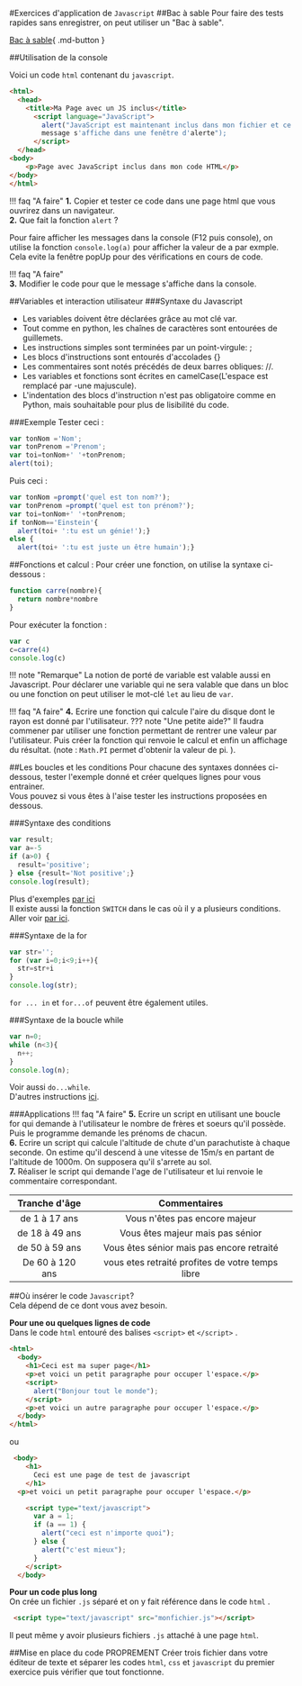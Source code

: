 #Exercices d'application de `Javascript`
##Bac à sable
Pour faire des tests rapides sans enregistrer, on peut utiliser un "Bac à sable".

[Bac à sable](http://jsbin.com/wuqevezoku/edit?html,js,console){ .md-button }

##Utilisation de la console

Voici un code `html` contenant du `javascript`.

```html
<html>
  <head>
    <title>Ma Page avec un JS inclus</title>
      <script language="JavaScript">
        alert("JavaScript est maintenant inclus dans mon fichier et ce 
        message s'affiche dans une fenêtre d'alerte");
      </script>
  </head>
<body>
    <p>Page avec JavaScript inclus dans mon code HTML</p>
</body>
</html>

```

!!! faq "A faire"
    **1.** Copier et tester ce code dans une page html que vous ouvrirez dans un navigateur.  
    **2.** Que fait la fonction `alert` ? 

Pour faire afficher les messages dans la console (F12 puis console), on utilise la fonction `console.log(a)` pour afficher la valeur de a par exmple. Cela evite la fenêtre popUp pour des vérifications en cours de code.  

!!! faq "A faire"  
    **3.** Modifier le code pour que le message s'affiche dans la console.  

##Variables et interaction utilisateur
###Syntaxe du Javascript

- Les variables doivent être déclarées grâce au mot clé var.  
- Tout comme en python, les chaînes de caractères sont entourées de guillemets.  
- Les instructions simples sont terminées par un point-virgule: ;   
- Les blocs d'instructions sont entourés d'accolades {}  
- Les commentaires sont notés précédés de deux barres obliques: //.  
- Les variables et fonctions sont écrites en camelCase(L'espace est remplacé par -une majuscule).  
- L'indentation des blocs d'instruction n'est pas obligatoire comme en Python, mais souhaitable pour plus de lisibilité du code.  

###Exemple
Tester ceci :  
```js
var tonNom ='Nom';
var tonPrenom ='Prenom';
var toi=tonNom+' '+tonPrenom;
alert(toi);
```

Puis ceci :  
```js
var tonNom =prompt('quel est ton nom?');
var tonPrenom =prompt('quel est ton prénom?');
var toi=tonNom+' '+tonPrenom;
if tonNom=='Einstein'{  
  alert(toi+ ':tu est un génie!');}
else {
  alert(toi+ ':tu est juste un être humain');} 
```

##Fonctions et calcul :
Pour créer une fonction, on utilise la syntaxe ci-dessous :  
```js
function carre(nombre){
  return nombre*nombre
}
```
Pour exécuter la fonction :  
```js
var c
c=carre(4)
console.log(c)
```
!!! note "Remarque"
    La notion de porté de variable est valable aussi en Javascript. Pour déclarer une variable qui ne sera valable que dans un bloc ou une fonction on peut utiliser le mot-clé `let` au lieu de `var`. 


!!! faq "A faire"
    **4.** Ecrire une fonction qui calcule l'aire du disque dont le rayon est donné par l'utilisateur.
    ??? note "Une petite aide?"
          Il faudra commener par utiliser une fonction permettant de rentrer une valeur par l'utilisateur. Puis créer la fonction qui renvoie le calcul et enfin un affichage du résultat. (note : `Math.PI` permet d'obtenir la valeur de pi. ).

##Les boucles et les conditions
Pour chacune des syntaxes données ci-dessous, tester l'exemple donné et créer quelques lignes pour vous entrainer.  
Vous pouvez si vous êtes à l'aise tester les instructions proposées en dessous.  

###Syntaxe des conditions
```js
var result;
var a=-5
if (a>0) {
  result='positive';
} else {result='Not positive';}
console.log(result);
```
Plus d'exemples [par ici](https://developer.mozilla.org/fr/docs/Web/JavaScript/Reference/Statements/if...else)  
Il existe aussi la fonction `SWITCH` dans le cas où il y a plusieurs conditions. Aller voir  [par ici](https://developer.mozilla.org/fr/docs/Web/JavaScript/Reference/Statements/switch).  

###Syntaxe de la for
```js
var str='';
for (var i=0;i<9;i++){
  str=str+i
}
console.log(str);
```
`for ... in` et `for...of` peuvent être également utiles.  

###Syntaxe de la boucle while
```js
var n=0;
while (n<3){
  n++;
}
console.log(n);
```
Voir aussi `do...while`.  
D'autres instructions [ici](https://developer.mozilla.org/fr/docs/Web/JavaScript/Reference/Statements).  

###Applications
!!! faq "A faire"
    **5.** Ecrire un script en utilisant une boucle for qui demande à l'utilisateur le nombre de frères et soeurs qu'il possède. Puis le programme demande les prénoms de chacun.  
    **6.** Ecrire un script qui calcule l'altitude de chute d'un parachutiste à chaque seconde. On estime qu'il descend à une vitesse de 15m/s en partant de l'altitude de 1000m. On supposera qu'il s'arrete au sol.  
    **7.** Réaliser le script qui demande l'age de l'utilisateur et lui renvoie le commentaire correspondant.  


|Tranche d'âge|Commentaires|  
|:-----------:|:----------:|  
|de 1 à 17 ans|Vous n'êtes pas encore majeur|  
|de 18 à 49 ans|Vous êtes majeur mais pas sénior|  
|de 50 à 59 ans|Vous êtes sénior mais pas encore retraité|  
|De 60 à 120 ans|vous etes retraité profites de votre temps libre|  

##Où insérer le code `Javascript`?  
Cela dépend de ce dont vous avez besoin.  

**Pour une ou quelques lignes de code**  
Dans le code `html` entouré des balises `<script>` et `</script>` .  
```html
<html>
  <body>
    <h1>Ceci est ma super page</h1>
    <p>et voici un petit paragraphe pour occuper l'espace.</p>
    <script>
      alert("Bonjour tout le monde"); 
    </script>
    <p>et voici un autre paragraphe pour occuper l'espace.</p>
  </body>
</html>
```
ou  
```html
 <body>
    <h1>
      Ceci est une page de test de javascript
    </h1>
  <p>et voici un petit paragraphe pour occuper l'espace.</p>

    <script type="text/javascript">
      var a = 1;
      if (a == 1) {
        alert("ceci est n'importe quoi");
      } else {
        alert("c'est mieux");
      }
    </script>
  </body>
```

**Pour un code plus long**  
On crée un fichier `.js` séparé et on y fait référence dans le code `html` .

```html
 <script type="text/javascript" src="monfichier.js"></script>
```

Il peut même y avoir plusieurs fichiers `.js` attaché à une page `html`.  

##Mise en place du code PROPREMENT 
Créer trois fichier dans votre éditeur de texte et séparer les codes `html`, `css` et `javascript` du premier exercice puis vérifier que tout fonctionne.



